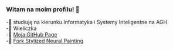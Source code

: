 ### Witam na moim profilu! 👋
-:book: studiuję na kierunku Informatyka i Systemy Inteligentne na AGH  
-:round_pushpin: Wieliczka  
-:page_facing_up: [Moja GitHub Page](https://piotrekg35.github.io/piotrekg35/)   
-:fork_and_knife: [Fork Stylized Neural Painting](https://github.com/piotrekg35/stylized-neural-painting)



<!--
**piotrekg35/piotrekg35** is a ✨ _special_ ✨ repository because its `README.md` (this file) appears on your GitHub profile.

Here are some ideas to get you started:

- 🔭 I’m currently working on ...
- 🌱 I’m currently learning ...
- 👯 I’m looking to collaborate on ...
- 🤔 I’m looking for help with ...
- 💬 Ask me about ...
- 📫 How to reach me: ...
- 😄 Pronouns: ...
- ⚡ Fun fact: ...
-->
